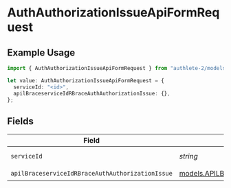 # AuthAuthorizationIssueApiFormRequest

## Example Usage

```typescript
import { AuthAuthorizationIssueApiFormRequest } from "authlete-2/models/operations";

let value: AuthAuthorizationIssueApiFormRequest = {
  serviceId: "<id>",
  apilBraceserviceIdRBraceAuthAuthorizationIssue: {},
};
```

## Fields

| Field                                                                                                                   | Type                                                                                                                    | Required                                                                                                                | Description                                                                                                             |
| ----------------------------------------------------------------------------------------------------------------------- | ----------------------------------------------------------------------------------------------------------------------- | ----------------------------------------------------------------------------------------------------------------------- | ----------------------------------------------------------------------------------------------------------------------- |
| `serviceId`                                                                                                             | *string*                                                                                                                | :heavy_check_mark:                                                                                                      | A service ID.                                                                                                           |
| `apilBraceserviceIdRBraceAuthAuthorizationIssue`                                                                        | [models.APILBraceserviceIdRBraceAuthAuthorizationIssue](../../models/apilbraceserviceidrbraceauthauthorizationissue.md) | :heavy_check_mark:                                                                                                      | N/A                                                                                                                     |